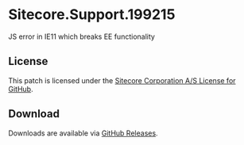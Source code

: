 # Sitecore.Support.199215
JS error in IE11 which breaks EE functionality

## License  
This patch is licensed under the [Sitecore Corporation A/S License for GitHub](https://github.com/sitecoresupport/Sitecore.Support.199215/blob/master/LICENSE).  

## Download  
Downloads are available via [GitHub Releases](https://github.com/sitecoresupport/Sitecore.Support.199215/releases).  

